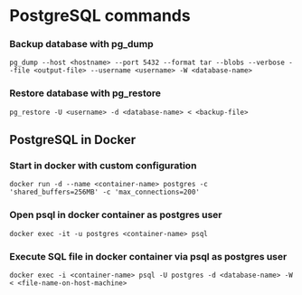 # PostgreSQL commands

### Backup database with pg_dump

```
pg_dump --host <hostname> --port 5432 --format tar --blobs --verbose --file <output-file> --username <username> -W <database-name>
```

### Restore database with pg_restore

```
pg_restore -U <username> -d <database-name> < <backup-file>
```

## PostgreSQL in Docker

### Start in docker with custom configuration

```
docker run -d --name <container-name> postgres -c 'shared_buffers=256MB' -c 'max_connections=200'
```

### Open psql in docker container as postgres user

```
docker exec -it -u postgres <container-name> psql
```

### Execute SQL file in docker container via psql as postgres user

```
docker exec -i <container-name> psql -U postgres -d <database-name> -W < <file-name-on-host-machine>
```